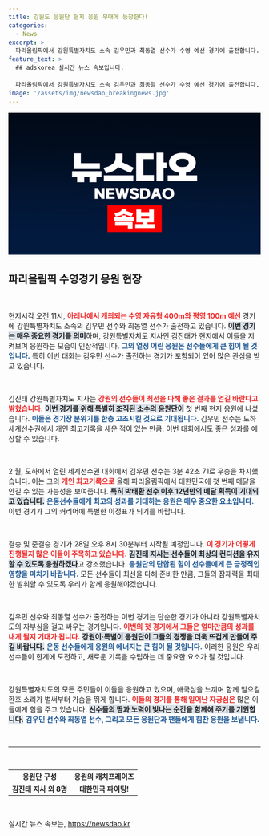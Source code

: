 ```yaml
---
title: 강원도 응원단 현지 응원 무대에 등장한다!
categories:
  - News
excerpt: >
  파리올림픽에서 강원특별자치도 소속 김우민과 최동열 선수가 수영 예선 경기에 출전합니다. 김진태 도지사가 현지에서 응원하며, 김우민은 자유형 400m에서 메달 기대를 모으고 있습니다. 초대형 응원의 힘으로 선수들이 기량을 발휘하길 바랍니다!
feature_text: >
  ## adskorea 실시간 뉴스 속보입니다.

  파리올림픽에서 강원특별자치도 소속 김우민과 최동열 선수가 수영 예선 경기에 출전합니다. 김진태 도지사가 현지에서 응원하며, 김우민은 자유형 400m에서 메달 기대를 모으고 있습니다. 초대형 응원의 힘으로 선수들이 기량을 발휘하길 바랍니다!
image: '/assets/img/newsdao_breakingnews.jpg'
---
```


<p><img src="/assets/img/newsdao_breakingnews.jpg" alt="adskorea 속보" /></p>

<h2 data-ke-size="size26">파리올림픽 수영경기 응원 현장</h2>

<p data-ke-size="size16">&nbsp;</p>

<p data-ke-size="size16">현지시각 오전 11시, <b><span style="color: #ee2323;">아레나에서 개최되는 수영 자유형 400m와 평영 100m 예선</span></b> 경기에 강원특별자치도 소속의 김우민 선수와 최동열 선수가 출전하고 있습니다. <b><span style="background-color: #21538527;">이번 경기는 매우 중요한 경기를 의미</span></b>하며, 강원특별자치도 지사인 김진태가 현지에서 이들을 지켜보며 응원하는 모습이 인상적입니다. <b><span style="color: #1a5490;">그의 열정 어린 응원은 선수들에게 큰 힘이 될 것입니다.</span></b> 특히 이번 대회는 김우민 선수가 출전하는 경기가 포함되어 있어 많은 관심을 받고 있습니다.</p>

<p data-ke-size="size16">&nbsp;</p>

<p data-ke-size="size16">김진태 강원특별자치도 지사는 <b><span style="color: #ee2323;">강원의 선수들이 최선을 다해 좋은 결과를 얻길 바란다고 밝혔습니다.</span></b> <b><span style="background-color: #21538527;">이번 경기를 위해 특별히 조직된 소수의 응원단이</span></b> 첫 번째 현지 응원에 나섰습니다. <b><span style="color: #1a5490;">이들은 경기장 분위기를 한층 고조시킬 것으로 기대됩니다.</span></b> 김우민 선수는 도하 세계선수권에서 개인 최고기록을 세운 적이 있는 만큼, 이번 대회에서도 좋은 성과를 예상할 수 있습니다.</p>

<p data-ke-size="size16">&nbsp;</p>

<p data-ke-size="size16">2 월, 도하에서 열린 세계선수권 대회에서 김우민 선수는 3분 42초 71로 우승을 차지했습니다. 이는 그의 <b><span style="color: #ee2323;">개인 최고기록으로</span></b> 올해 파리올림픽에서 대한민국에 첫 번째 메달을 안길 수 있는 가능성을 보여줍니다. <b><span style="background-color: #21538527;">특히 박태환 선수 이후 12년만의 메달 획득이 기대되고 있습니다.</span></b> <b><span style="color: #1a5490;">운동선수들에게 최고의 성과를 기대하는 응원은 매우 중요한 요소입니다.</span></b> 이번 경기가 그의 커리어에 특별한 이정표가 되기를 바랍니다.</p>

<p data-ke-size="size16">&nbsp;</p>

<p data-ke-size="size16">결승 및 준결승 경기가 28일 오후 8시 30분부터 시작될 예정입니다. <b><span style="color: #ee2323;">이 경기가 어떻게 진행될지 많은 이들이 주목하고 있습니다.</span></b> <b><span style="background-color: #21538527;">김진태 지사는 선수들이 최상의 컨디션을 유지할 수 있도록 응원하겠다</span></b>고 강조했습니다. <b><span style="color: #1a5490;">응원단의 단합된 힘이 선수들에게 큰 긍정적인 영향을 미치기 바랍니다.</span></b> 모든 선수들이 최선을 다해 준비한 만큼, 그들의 잠재력을 최대한 발휘할 수 있도록 우리가 함께 응원해야겠습니다.</p>

<p data-ke-size="size16">&nbsp;</p>

<p data-ke-size="size16">김우민 선수와 최동열 선수가 출전하는 이번 경기는 단순한 경기가 아니라 강원특별자치도의 자부심을 걸고 싸우는 경기입니다. <b><span style="color: #ee2323;">이번의 첫 경기에서 그들은 얼마만큼의 성과를 내게 될지 기대가 됩니다.</span></b> <b><span style="background-color: #21538527;">강원이·특별이 응원단이 그들의 경쟁을 더욱 뜨겁게 만들어 주길 바랍니다.</span></b> <b><span style="color: #1a5490;">운동 선수들에게 응원의 에너지는 큰 힘이 될 것입니다.</span></b> 이러한 응원은 우리 선수들이 한계에 도전하고, 새로운 기록을 수립하는 데 중요한 요소가 될 것입니다.</p>

<p data-ke-size="size16">&nbsp;</p>

<p data-ke-size="size16">강원특별자치도의 모든 주민들이 이들을 응원하고 있으며, 애국심을 느끼며 함께 일으킬 환호 소리가 벌써부터 가슴을 뛰게 합니다. <b><span style="color: #ee2323;">이들의 경기를 통해 일어난 자긍심은</span></b> 많은 이들에게 힘을 주고 있습니다. <b><span style="background-color: #21538527;">선수들의 땀과 노력이 빛나는 순간을 함께해 주기를 기원합니다.</span></b> <b><span style="color: #1a5490;">김우민 선수와 최동열 선수, 그리고 모든 응원단과 팬들에게 힘찬 응원을 보냅니다.</span></b></p>

<p data-ke-size="size16">&nbsp;</p>

<hr />

<p data-ke-size="size16">&nbsp;</p>

<table style="width: 100%;">
  <tr>
    <td style="text-align: center; height: 17px;"><b>응원단 구성</b></td>
    <td style="text-align: center; height: 17px;"><b>응원의 캐치프레이즈</b></td>
  </tr>
  <tr>
    <td style="text-align: center; height: 17px;"><b>김진태 지사 외 8명</b></td>
    <td style="text-align: center; height: 17px;"><b>대한민국 파이팅!</b></td>
  </tr>
</table>

<p data-ke-size="size16">&nbsp;</p>
실시간 뉴스 속보는, <a href="https://newsdao.kr" rel="dofollow">https://newsdao.kr</a>


